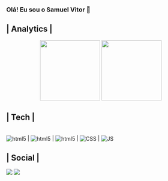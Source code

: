 ### Olá! Eu sou o Samuel Vitor 🤙

## | Analytics |

<div align="center">
    <img height="160em" src="https://github-readme-stats.vercel.app/api?username=SamueldeSa&show_icons=true&theme=dracula"/>
    <img height="160em" src="https://github-readme-stats.vercel.app/api/top-langs/?username=SamueldeSa&layout=compact&theme=dracula"/>
</div>

</picture>

## | Tech | 

<div style="display: inline_block"><br/>
<img align="center" alt="html5" src=https://img.shields.io/badge/.NET-5C2D91?style=for-the-badge&logo=.net&logoColor=white /> |
<img align="center" alt="html5" src=https://img.shields.io/badge/C%23-239120?style=for-the-badge&logo=c-sharp&logoColor=white /> |
<img align="center" alt="html5" src="https://img.shields.io/badge/HTML5-E34F26?style=for-the-badge&logo=html5&logoColor=white" /> |
<img align="center" alt="CSS" src="https://img.shields.io/badge/CSS3-1572B6?style=for-the-badge&logo=css3&logoColor=white" /> |
<img align="center" alt="JS" src="https://img.shields.io/badge/JavaScript-F7DF1E?style=for-the-badge&logo=javascript&logoColor=black" />


## | Social |
<div>
    <a href="https://www.linkedin.com/in/samuel-vitor" target="_blank"><img src="https://img.shields.io/badge/LinkedIn-0077B5?style=for-the-badge&logo=linkedin&logoColor=white" target="_blank"></a>
    <a href="https://instagram.com/samuka__vitor" target="_blank"><img src="https://img.shields.io/badge/Instagram-E4405F?style=for-the-badge&logo=instagram&logoColor=white" target="_blank"></a>
</div>
